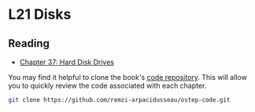 # L21 Disks

## Reading

- [Chapter 37: Hard Disk Drives](https://pages.cs.wisc.edu/~remzi/OSTEP/file-disks.pdf)

You may find it helpful to clone the book's [code repository](https://github.com/remzi-arpacidusseau/ostep-code). This will allow you to quickly review the code associated with each chapter.
```bash
git clone https://github.com/remzi-arpacidusseau/ostep-code.git
```
